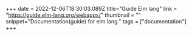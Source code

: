+++
date = 2022-12-06T18:30:03.089Z
title="Guide Elm lang"
link = "https://guide.elm-lang.org/webapps/"
thumbnail = ""
snippet="Documentation(guide) for elm lang."
tags = ["documentation"]
+++
